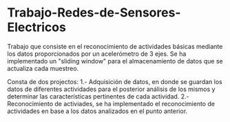 # Trabajo-Redes-de-Sensores-Electricos
Trabajo que consiste en el reconocimiento de actividades básicas mediante los datos proporcionados por un acelerómetro de 3 ejes.
Se ha implementado un "sliding window" para el almacenamiento de datos que se actualiza cada muestreo.

Consta de dos projectos:
  1.- Adquisición de datos, en donde se guardan los datos de diferentes actividades para el posterior análisis de los mismos y determinar
las características pertinentes de cada actividad.
  2.- Reconocimiento de activiades, se ha implementado el reconocimiento de actividades en base a los datos analizados en el punto anterior.
      
 
